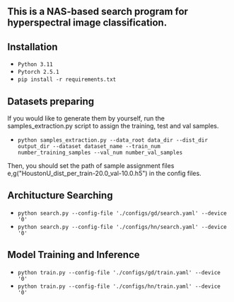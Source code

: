 ## This is a NAS-based search program for hyperspectral image classification.

## Installation

-   `Python 3.11`
-   `Pytorch 2.5.1`
-   `pip install -r requirements.txt`

## Datasets preparing

If you would like to generate them by yourself, run the samples_extraction.py script to assign the training, test and val samples.

-   `python samples_extraction.py --data_root data_dir --dist_dir output_dir --dataset dataset_name --train_num number_training_samples --val_num number_val_samples`

Then, you should set the path of sample assignment files e,g("HoustonU_dist_per_train-20.0_val-10.0.h5") in the config files.

## Architucture Searching

-   `python search.py --config-file './configs/gd/search.yaml' --device '0'`
-   `python search.py --config-file './configs/hn/search.yaml' --device '0'`

## Model Training and Inference

-   `python train.py --config-file './configs/gd/train.yaml' --device '0'`
-   `python train.py --config-file './configs/hn/train.yaml' --device '0'`
